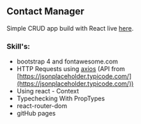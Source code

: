 ## Contact Manager

Simple CRUD app build with React live [here](https://www.google.com).

### Skill's:
* bootstrap 4 and fontawesome.com
* HTTP Requests using [axios](https://github.com/axios/axios) (API from [https://jsonplaceholder.typicode.com/](https://jsonplaceholder.typicode.com/))
* Using react - Context
* Typechecking With PropTypes
* react-router-dom
* gitHub pages
